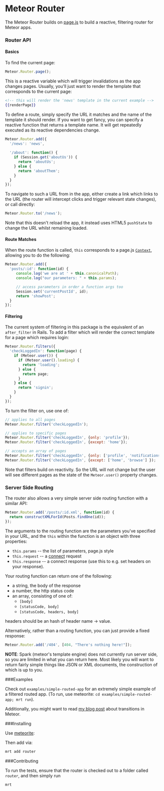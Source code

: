 Meteor Router
===================================

The Meteor Router builds on [page.js](https://github.com/tmeasday/meteor-page-js) to build a reactive, filtering router for Meteor apps.

### Router API

#### Basics

To find the current page:
```js
Meteor.Router.page();
```

This is a reactive variable which will trigger invalidations as the app changes pages. Usually, you'll just want to render the template that corresponds to the current page:

```handlebars
<!-- this will render the 'news' template in the current example -->
{{renderPage}}
```

To define a route, simply specify the URL it matches and the name of the template it should render. If you want to get fancy, you can specify a reactive function that returns a template name. It will get repeatedly executed as its reactive dependencies change.
```js
Meteor.Router.add({
  '/news': 'news',
  
  '/about': function() {
    if (Session.get('aboutUs')) {
      return 'aboutUs';
    } else {
      return 'aboutThem';
    }
  }
});
```

To navigate to such a URL from in the app, either create a link which links to the URL (the router will intercept clicks and trigger relevant state changes), or call directly:

```js
Meteor.Router.to('/news');
```

Note that this doesn't reload the app, it instead uses HTML5 `pushState` to change the URL whilst remaining loaded.

#### Route Matches

When the route function is called, `this` corresponds to a page.js [`Context`](https://github.com/visionmedia/page.js#contextcanonicalpath), allowing you to do the following:

```js
Meteor.Router.add({
  'posts/:id': function(id) {
     console.log('we are at ' + this.canonicalPath);
     console.log("our parameters: " + this.params);

     // access parameters in order a function args too
     Session.set('currentPostId', id);
     return 'showPost';
  }
});
```

#### Filtering

The current system of filtering in this package is the equivalent of an `after_filter` in Rails. To add a filter which will render the correct template for a page which requires login:

```js
Meteor.Router.filters({
  'checkLoggedIn': function(page) {
    if (Meteor.user()) {
      if (Meteor.user().loading) {
        return 'loading';
      } else {
        return page;
      }
    } else {
      return 'signin';
    }
  }
});
```

To turn the filter on, use one of:

```js
// applies to all pages
Meteor.Router.filter('checkLoggedIn');

// applies to specific pages
Meteor.Router.filter('checkLoggedIn', {only: 'profile'});
Meteor.Router.filter('checkLoggedIn', {except: 'home'});

// accepts an array of pages
Meteor.Router.filter('checkLoggedIn', {only: ['profile', 'notifications'] });
Meteor.Router.filter('checkLoggedIn', {except: ['home', 'browse'] });
```

Note that filters build on reactivity. So the URL will not change but the user will see different pages as the state of the `Meteor.user()` property changes.

### Server Side Routing

The router also allows a very simple server side routing function with a similar API:

```js
Meteor.Router.add('/posts/:id.xml', function(id) {
  return constructXMLForId(Posts.findOne(id));
});
```

The arguments to the routing function are the parameters you've specified in your URL, and the `this` within the function is an object with three properties:
  - `this.params` -- the list of parameters, page.js style
  - `this.request` -- a [connect](http://www.senchalabs.org/connect/) request
  - `this.response` -- a connect response (use this to e.g. set headers on your response).

Your routing function can return one of the following:
  - a string, the body of the response
  - a number, the http status code
  - an array, consisting of one of:
    - `[body]`
    - `[statusCode, body]`
    - `[statusCode, headers, body]`
    
  headers should be an hash of header name -> value.

Alternatively, rather than a routing function, you can just provide a fixed response:

```js
Meteor.Router.add('/404', [404, "There's nothing here!"]);
```

**NOTE**: Spark (meteor's template engine) does not currently run server side, so you are limited in what you can return here. Most likely you will want to return fairly simple things like JSON or XML documents, the construction of which is up to you.

###Examples

Check out `examples/simple-routed-app` for an extremely simple example of a filtered routed app. (To run, use meteorite: `cd examples/simple-routed-app; mrt run`).

Additionally, you might want to read [my blog post](http://bindle.me/blog/index.php/679/page-transitions-in-meteor-getleague-com) about transitions in Meteor.

###Installing

Use [meteorite](http://possibilities.github.com/meteorite/):

Then add via:

```bash
mrt add router
```

###Contributing

To run the tests, ensure that the router is checked out to a folder called `router`, and then simply run
```bash
mrt
```